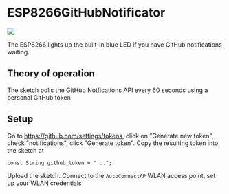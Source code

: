 # ESP8266GitHubNotificator

![](https://user-images.githubusercontent.com/2480569/38193609-28857d5a-3673-11e8-9594-56d4900e058b.jpg)

The ESP8266 lights up the built-in blue LED if you have GitHub notifications waiting.

## Theory of operation

The sketch polls the GitHub Notfications API every 60 seconds using a personal GitHub token

## Setup

Go to https://github.com/settings/tokens, click on "Generate new token", check "notifications", click "Generate token". Copy the resulting token into the sketch at

```
const String github_token = "...";
```

Upload the sketch. Connect to the `AutoConnectAP` WLAN access point, set up your WLAN credentials
